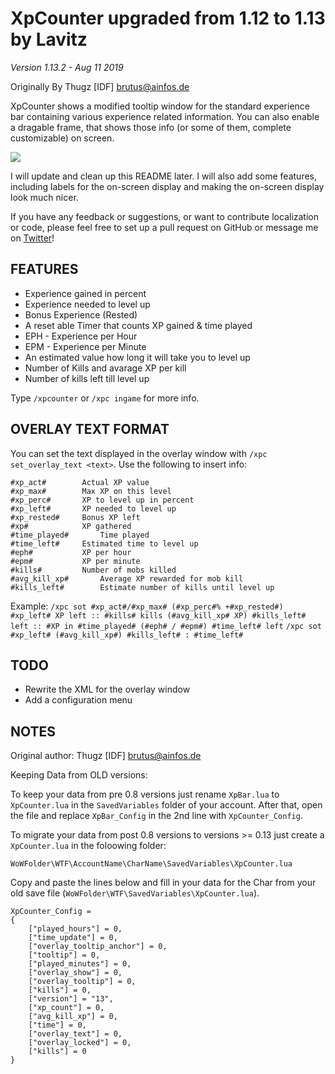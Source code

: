 # XpCounter upgraded from 1.12 to 1.13 by Lavitz
*Version 1.13.2 - Aug 11 2019*

Originally By Thugz [IDF] brutus@ainfos.de

XpCounter shows a modified tooltip window for the standard experience bar
containing various experience related information. You can also enable a
dragable frame, that shows those info (or some of them, complete customizable)
on screen.

![](https://cdn-wow.mmoui.com/preview/pvw71495_thumb.jpg)

I will update and clean up this README later. I will also add some features, including labels for the on-screen display and making the on-screen display look much nicer.

If you have any feedback or suggestions, or want to contribute localization or code, please feel free to set up a pull request on GitHub or message me on [Twitter](https://twitter.com/Lavitz_io)!

FEATURES
--------

- Experience gained in percent
- Experience needed to level up
- Bonus Experience (Rested)
- A reset able Timer that counts XP gained & time played
- EPH - Experience per Hour
- EPM - Experience per Minute
- An estimated value how long it will take you to level up
- Number of Kills and avarage XP per kill
- Number of kills left till level up

Type `/xpcounter` or `/xpc ingame` for more info.

OVERLAY TEXT FORMAT
-------------------

You can set the text displayed in the overlay window with
`/xpc set_overlay_text <text>`. Use the following to insert info:

```
#xp_act#		Actual XP value
#xp_max#		Max XP on this level
#xp_perc#		XP to level up in percent
#xp_left#		XP needed to level up
#xp_rested#		Bonus XP left
#xp#			XP gathered
#time_played#		Time played
#time_left#		Estimated time to level up
#eph#			XP per hour
#epm#			XP per minute
#kills#			Number of mobs killed
#avg_kill_xp#		Average XP rewarded for mob kill
#kills_left#		Estimate number of kills until level up
```

Example:
`/xpc sot #xp_act#/#xp_max# (#xp_perc#% +#xp_rested#) #xp_left# XP left :: #kills# kills (#avg_kill_xp# XP) #kills_left# left :: #XP in #time_played# (#eph# / #epm#) #time_left# left`
`/xpc sot #xp_left# (#avg_kill_xp#) #kills_left# : #time_left#`

TODO
----

* Rewrite the XML for the overlay window
* Add a configuration menu

NOTES
-----

Original author: Thugz [IDF] brutus@ainfos.de

Keeping Data from OLD versions:

To keep your data from pre 0.8 versions just rename `XpBar.lua` to
`XpCounter.lua` in the `SavedVariables` folder of your account. After that,
open the file and replace `XpBar_Config` in the 2nd line with
`XpCounter_Config`.

To migrate your data from post 0.8 versions to versions >= 0.13 just create a
`XpCounter.lua` in the foloowing folder:

`WoWFolder\WTF\AccountName\CharName\SavedVariables\XpCounter.lua`

Copy and paste the lines below and fill in your data for the Char from your old
save file (`WoWFolder\WTF\SavedVariables\XpCounter.lua`).

```
XpCounter_Config =
{
	["played_hours"] = 0,
	["time_update"] = 0,
	["overlay_tooltip_anchor"] = 0,
	["tooltip"] = 0,
	["played_minutes"] = 0,
	["overlay_show"] = 0,
	["overlay_tooltip"] = 0,
	["kills"] = 0,
	["version"] = "13",
	["xp_count"] = 0,
	["avg_kill_xp"] = 0,
	["time"] = 0,
	["overlay_text"] = 0,
	["overlay_locked"] = 0,
	["kills"] = 0
}
```
